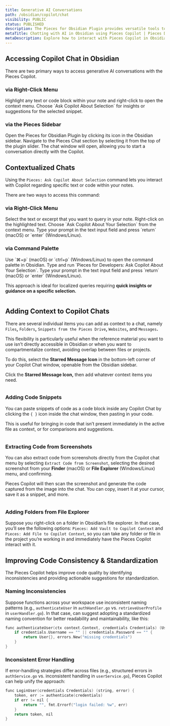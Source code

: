 ```yaml
---
title: Generative AI Conversations
path: /obsidian/copilot/chat
visibility: PUBLIC
status: PUBLISHED
description: The Pieces for Obsidian Plugin provides versatile tools to interact with generative AI, enabling you to gain insights, debug efficiently, and enhance your notes and workflows directly within Obsidian.
metaTitle: Chatting with AI in Obsidian using Pieces Copilot | Pieces Docs
metaDescription: Explore how to interact with Pieces Copilot in Obsidian through chat-based AI assistance for coding, debugging, and workflow insights.
---
```


## Accessing Copilot Chat in Obsidian

There are two primary ways to access generative AI conversations with the Pieces Copilot.

### via Right-Click Menu

<Steps>
  <Step title="Highlight Text or Code Block">
    Highlight any text or code block within your note and right-click to open the context menu.
  </Step>

  <Step title="Select &#x22;Ask Copilot About Selection&#x22;">
    Choose `Ask Copilot About Selection` for insights or suggestions for the selected snippet.
  </Step>
</Steps>

<Image src="https://storage.googleapis.com/hashnode_product_documentation_assets/obsidian_plugin_assets/pieces_copilot/chat/right_click_tool_chat.gif" alt="" align="center" fullwidth="true" />

### via the Pieces Sidebar

<Steps>
  <Step title="Open the Pieces Plugin">
    Open the Pieces for Obsidian Plugin by clicking its icon in the Obsidian sidebar.
  </Step>

  <Step title="Navigate to Pieces Chat">
    Navigate to the Pieces Chat section by selecting it from the top of the plugin slider.
  </Step>

  <Step title="Start a Conversation">
    The chat window will open, allowing you to start a conversation directly with the Copilot.
  </Step>
</Steps>

<Image src="https://storage.googleapis.com/hashnode_product_documentation_assets/obsidian_plugin_assets/pieces_copilot/chat/extension_bar_menu.gif" alt="" align="center" fullwidth="true" />

## Contextualized Chats

Using the `Pieces: Ask Copilot About Selection` command lets you interact with Copilot regarding specific text or code within your notes.

There are two ways to access this command:

### via Right-Click Menu

<Steps>
  <Step title="Highlight Text or Content">
    Select the text or excerpt that you want to query in your note.
  </Step>

  <Step title="Right-Click">
    Right-click on the highlighted text.
  </Step>

  <Step title="Select Command">
    Choose `Ask Copilot About Your Selection` from the context menu.
  </Step>

  <Step title="Enter Question">
    Type your prompt in the text input field and press `return` (macOS) or `enter` (Windows/Linux).
  </Step>
</Steps>

<Image src="https://storage.googleapis.com/hashnode_product_documentation_assets/obsidian_plugin_assets/pieces_copilot/chat/right_context_ask_copilot_OBS.png" alt="" align="center" fullwidth="true" />

### via Command Palette

<Steps>
  <Step title="Open the Command Palette">
    Use `⌘+p` (macOS) or `ctrl+p` (Windows/Linux) to open the command palette in Obsidian.
  </Step>

  <Step title="Run the Command">
    Type and run `Pieces for Developers: Ask Copilot About Your Selection`.
  </Step>

  <Step title="Enter Question">
    Type your prompt in the text input field and press `return` (macOS) or `enter` (Windows/Linux).
  </Step>
</Steps>

This approach is ideal for localized queries requiring **quick insights or guidance on a specific selection.**

<Image src="https://storage.googleapis.com/hashnode_product_documentation_assets/obsidian_plugin_assets/pieces_copilot/chat/command_pallete_ask_copilot_OBS.png" alt="" align="center" fullwidth="true" />

## Adding Context to Copilot Chats

There are several individual items you can add as context to a chat, namely `Files`**,** `Folders`**,** `Snippets from the Pieces Drive`**,** `Websites`**,** and `Messages`**.**

This flexibility is particularly useful when the reference material you want to use isn’t directly accessible in Obsidian or when you want to compartmentalize context, avoiding overlap between files or projects.

To do this, select the **Starred Message Icon** in the bottom-left corner of your Copilot Chat window, openable from the Obsidian sidebar.

Click the **Starred Message Icon,** then add whatever context items you need.

<Image src="https://storage.googleapis.com/hashnode_product_documentation_assets/obsidian_plugin_assets/pieces_copilot/chat/adding_snippet_to_chat.gif" alt="" align="center" fullwidth="true" />

### Adding Code Snippets

You can paste snippets of code as a code block inside any Copilot Chat by clicking the `{ }` icon inside the chat window, then pasting in your code.

This is useful for bringing in code that isn’t present immediately in the active file as context, or for comparisons and suggestions.

<Image src="https://storage.googleapis.com/hashnode_product_documentation_assets/obsidian_plugin_assets/pieces_copilot/chat/adding_snippets_to_chat_OBS.png" alt="" align="center" fullwidth="true" />

### Extracting Code from Screenshots

You can also extract code from screenshots directly from the Copilot chat menu by selecting `Extract Code from Screenshot`, selecting the desired screenshot from your **Finder** (macOS) or **File Explorer** (Windows/Linux) menu, and confirming.

Pieces Copilot will then scan the screenshot and generate the code captured from the image into the chat. You can copy, insert it at your cursor, save it as a snippet, and more.

<Image src="https://storage.googleapis.com/hashnode_product_documentation_assets/obsidian_plugin_assets/pieces_copilot/chat/extract_text_from_image.gif" alt="" align="center" fullwidth="true" />

### Adding Folders from File Explorer

Suppose you right-click on a folder in Obsidian’s file explorer. In that case, you’ll see the following options: `Pieces: Add Vault to Copilot Context` and `Pieces: Add File to Copilot Context`, so you can take any folder or file in the project you’re working in and immediately have the Pieces Copilot interact with it.

## Improving Code Consistency & Standardization

The Pieces Copilot helps improve code quality by identifying inconsistencies and providing actionable suggestions for standardization.

### Naming Inconsistencies

Suppose functions across your workspace use inconsistent naming patterns (e.g., `authenticateUser` in `authHandler.go` vs. `retrieveUserProfile `in `userHandler.go`). In that case, can suggest adopting a standardized naming convention for better readability and maintainability, like this:

```c
func authenticateUser(ctx context.Context, credentials Credentials) (User, error) {
    if credentials.Username == "" || credentials.Password == "" {
        return User{}, errors.New("missing credentials")
    }
}
```

### Inconsistent Error Handling

If error-handling strategies differ across files (e.g., structured errors in `authService.go` vs. inconsistent handling in `userService.go`), Pieces Copilot can help unify the approach:

```c
func LoginUser(credentials Credentials) (string, error) {
    token, err := authenticate(credentials)
    if err != nil {
        return "", fmt.Errorf("login failed: %w", err)
    }
    return token, nil
}
```